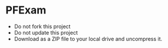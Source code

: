 # PFExam
* Do not fork this project
* Do not update this project
* Download as a ZIP file to your local drive and uncompress it.
